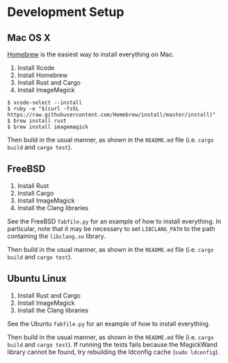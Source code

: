 # Development Setup

## Mac OS X

[Homebrew](http://brew.sh) is the easiest way to install everything on Mac.

1. Install Xcode
1. Install Homebrew
1. Install Rust and Cargo
1. Install ImageMagick

```
$ xcode-select --install
$ ruby -e "$(curl -fsSL https://raw.githubusercontent.com/Homebrew/install/master/install)"
$ brew install rust
$ brew install imagemagick
```

Then build in the usual manner, as shown in the `README.md` file (i.e. `cargo build` and `cargo test`).

## FreeBSD

1. Install Rust
1. Install Cargo
1. Install ImageMagick
1. Install the Clang libraries

See the FreeBSD `fabfile.py` for an example of how to install everything. In particular, note that it may be necessary to set `LIBCLANG_PATH` to the path containing the `libclang.so` library.

Then build in the usual manner, as shown in the `README.md` file (i.e. `cargo build` and `cargo test`).

## Ubuntu Linux

1. Install Rust and Cargo
1. Install ImageMagick
1. Install the Clang libraries

See the Ubuntu `fabfile.py` for an example of how to install everything.

Then build in the usual manner, as shown in the `README.md` file (i.e. `cargo build` and `cargo test`). If running the tests fails because the MagickWand library cannot be found, try rebuilding the ldconfig cache (`sudo ldconfig`).
